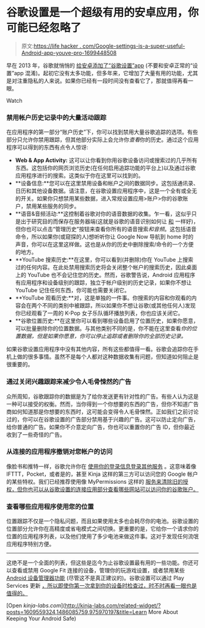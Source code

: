 # 谷歌设置是一个超级有用的安卓应用，你可能已经忽略了

> 原文:[https://life hacker . com/Google-settings-is-a-super-useful-Android-app-youve-pro-1699448508](https://lifehacker.com/google-settings-is-a-super-useful-android-app-youve-pro-1699448508)

早在 2013 年，谷歌就悄悄的 [给安卓添加了“谷歌设置”app](http://www.androidpolice.com/2013/02/26/silently-installing-itself-on-a-device-near-you-the-green-google-settings-icon-its-just-google-play-services-3-0/) (不要和安卓正常的“设置”app 混淆)。起初它没有太多功能，但多年来，它增加了大量有用的功能，尤其是对注重隐私的人来说。如果你已经有一段时间没有查看它了，那就值得再看一眼。

Watch

### 禁用帐户历史记录中的大量活动跟踪

在应用程序的第一部分“账户历史”下，你可以找到禁用大量谷歌追踪的选项。有些部分只允许你禁用跟踪，但其他部分实际上会允许你*查看*你的历史。通过这个应用程序可以得到的东西有点令人惊讶:

*   **Web & App Activity:** 这可以让你看到你用谷歌设备访问或搜索过的几乎所有东西。这包括你的网页浏览历史(在任何启用追踪功能的平台上)以及通过谷歌应用程序进行的搜索。这类似于你在这里可以找到的。
*   **设备信息:**您可以在这里禁用设备和帐户之间的数据同步。这包括通讯录、日历和其他设备数据。请注意，在谷歌设置应用程序中，这是一个全有或全无的开关。如果你只想禁用某些数据，进入常规设置应用>账户>你的谷歌账户，禁用某些服务的同步。
*   **语音&音频活动:**这控制着谷歌对你的语音数据的收集。乍一看，这似乎只是出于研究目的而保存在服务器端(这就是谷歌的语音识别如何让 [和](http://lifehacker.com/everything-you-didnt-know-you-could-do-with-google-voi-512727229) 一样好)，但你也可以点击“管理历史”按钮来查看你所有的语音搜索*和音频*。这包括语音命令，所以如果你(或窥探的人)想听听你让 Google Now 导航到 home 时的声音，你可以在这里这样做。这也是从你的历史中删除搜索/命令的一个方便的地方。
*   **YouTube 搜索历史:**在这里，你可以看到(并删除)你在 YouTube 上搜索过的任何内容。在此处禁用搜索历史将会关闭整个帐户的搜索历史，因此桌面上的 YouTube 也不会记住您的历史。然而，谷歌警告说，Android 应用程序有应用程序和设备级别的跟踪，独立于帐户级别的历史记录，如果你不想让 YouTube 记住任何东西，你可能也需要关闭它。
*   **YouTube 观看历史:**对，这是单独的一件事。你搜索的内容和你观看的内容会在两个不同的类别中被跟踪，所以如果你不想让谷歌(或其他任何人)发现你已经观看了一周的 K-Pop 女子乐队循环播放列表，你也应该关闭它。
*   **谷歌位置历史:**在这里你可以看到哪些设备启用了位置历史，如果你愿意，可以批量删除你的位置数据。与其他类别不同的是，你不能在这里查看*你的位置数据，但是如果你愿意，你可以停止追踪或者删除你的全部历史记录。*

如果谷歌设置应用程序中没有其他内容，所有这些都值得一看。谷歌会追踪你在手机上做的很多事情。虽然不是每个人都对这种数据收集有问题，但知道如何阻止是很重要的。

### 通过关闭兴趣跟踪来减少令人毛骨悚然的广告

众所周知，谷歌跟踪你的数据是为了给你发送更有针对性的广告。有些人认为这是一种可以接受的权衡。然而，当你得到一个你想要的东西的广告，但你不知道广告商如何知道那是你想要的东西时，这可能会变得令人毛骨悚然。正如我们之前讨论过的，你可以在谷歌设置的广告部分禁用基于兴趣的广告。这可以防止定向广告，给你普通的广告。如果你不介意定向广告，你也可以重置你的广告 ID，但你最近收到了一些奇怪的广告。

### 从连接的应用程序撤销对您帐户的访问

像脸书和推特一样，谷歌允许你在 [使用你的登录信息登录其他服务](https://lifehacker.com/understanding-oauth-what-happens-when-you-log-into-a-s-5918086) 。这意味着像 IFTTT，Pocket，或者是的，甚至 Kinja 这样的第三方可以访问您的 Google 帐户的某些特权。我们已经推荐使用像 MyPermissions 这样的 [服务来清除旧的授权，但你也可以从谷歌设置的连接应用部分查看哪些网站可以访问你的谷歌账户。](http://lifehacker.com/mypermissions-is-one-convenient-place-to-start-cleaning-5872639)

### 查看哪些应用程序使用您的位置

位置跟踪不仅是一个隐私问题，而且如果使用太多也会耗尽你的电池。谷歌设置的位置部分允许你在高精度或省电模式之间切换。更重要的是，它给你一个请求你的位置的应用程序列表，以及他们使用了多少电池来做这件事。这对于发现任何流氓应用程序特别方便。

* * *

这绝不是一个全面的列表，但这些是迄今为止谷歌设置最有用的一些功能。你还可以查看或禁用 Google Fit 连接的设备，管理你的玩游戏设置，或者禁用某些 [Android 设备管理器功能](http://lifehacker.com/android-device-manager-goes-live-finds-and-rings-your-1056347477) (尽管这不是真正建议的)。谷歌设置可以通过 Play Services 更新 [，所以即使你第一次拿到你的设备时检查过，时不时再看一眼也是值得的。](http://lifehacker.com/why-google-play-services-are-now-more-important-than-an-975970197)

[Open *kinja-labs.com*](http://kinja-labs.com/related-widget/?posts=1609559324,1486085759,975970197&title=Learn More About Keeping Your Android Safe)